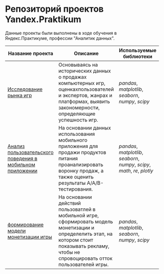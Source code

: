 # Репозиторий проектов Yandex.Praktikum

Данные проекты были выполнены в ходе обучения в Яндекс.Практикуме, профессии "Аналитик данных". 


| Название проекта | Описание | Используемые библиотеки | 
| --- | --- | --- |
| [Исследование рынка игр](games) | Основываясь на исторических данных о продажах компьютерных игр, оценкахпользователей и экспертов, жанрах и платформах, выявить закономерности, определяющие успешность игр. | *pandas*, *matplotlib*, *seaborn*, *numpy*, *scipy* |
| [Анализ пользовательского поведения в мобильном приложении](mobile) | На основании данных использования мобильного приложения для продажи продуктов питания проанализировать воронку продаж, а также оценить результаты А/А/В-тестирования. | *pandas*, *matplotlib*, *seaborn*, *numpy*, *scipy*, *math*, *re*, *plotly* |
| [формирование модели монетизации игры](monetization) | На основании действий пользоватлей в мобильной игре, сформировать модель монетизации и определелить этап, на котором стоит показывать рекламу, чтобы не спровоцировать отток пользователей игры. | *pandas*, *matplotlib*, *seaborn*, *numpy*, *scipy* |
